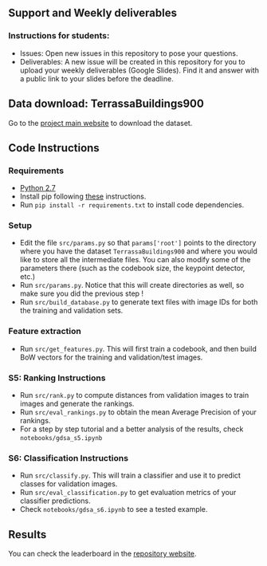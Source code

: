 ## Support and Weekly deliverables

### Instructions for students:

- Issues: Open new issues in this repository to pose your questions.
- Deliverables: A new issue will be created in this repository for you to upload your weekly deliverables (Google Slides). Find it and answer with a public link to your slides before the deadline.

## Data download: TerrassaBuildings900

Go to the [project main website](https://imatge.upc.edu/web/resources/terrassa-buildings-900) to download the dataset.

## Code Instructions

### Requirements
- [Python 2.7](https://www.python.org/download/releases/2.7/)
- Install pip following [these](https://pip.pypa.io/en/stable/installing/) instructions.
- Run ```pip install -r requirements.txt``` to install code dependencies.

### Setup

- Edit the file `src/params.py` so that `params['root']` points to the directory where you have the dataset `TerrassaBuildings900` and where you would like to store all the intermediate files. You can also modify some of the parameters there (such as the codebook size, the keypoint detector, etc.)
- Run `src/params.py`. Notice that this will create directories as well, so make sure you did the previous step !
- Run `src/build_database.py` to generate text files with image IDs for both the training and validation sets. 

### Feature extraction

- Run `src/get_features.py`. This will first train a codebook, and then build BoW vectors for the training and validation/test images.

### S5: Ranking Instructions

- Run `src/rank.py` to compute distances from validation images to train images and generate the rankings.
- Run `src/eval_rankings.py` to obtain the mean Average Precision of your rankings.
- For a step by step tutorial and a better analysis of the results, check `notebooks/gdsa_s5.ipynb`

### S6: Classification Instructions

- Run `src/classify.py`. This will train a classifier and use it to predict classes for validation images.
- Run `src/eval_classification.py` to get evaluation metrics of your classifier predictions.
- Check `notebooks/gdsa_s6.ipynb` to see a tested example.

## Results

You can check the leaderboard in the [repository website](http://gdsa-upc.github.io/gdsa-suport/).
